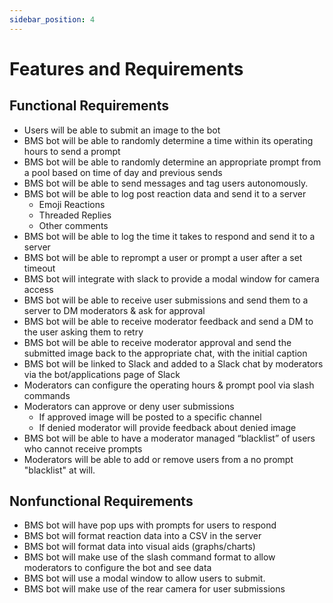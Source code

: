 ```yaml
---
sidebar_position: 4
---
```


# Features and Requirements

## Functional Requirements
 
- Users will be able to submit an image to the bot
- BMS bot will be able to randomly determine a time within its operating hours to send a prompt  
- BMS bot will be able to randomly determine an appropriate prompt from a pool based on time of day and previous sends  
- BMS bot will be able to send messages and tag users autonomously.  
- BMS bot will be able to log post reaction data and send it to a server  
  - Emoji Reactions  
  - Threaded Replies  
  - Other comments  
- BMS bot will be able to log the time it takes to respond and send it to a server  
- BMS bot will be able to reprompt a user or prompt a user after a set timeout  
- BMS bot will integrate with slack to provide a modal window for camera access  
- BMS bot will be able to receive user submissions and send them to a server to DM moderators & ask for approval  
- BMS bot will be able to receive moderator feedback and send a DM to the user asking them to retry  
- BMS bot will be able to receive moderator approval and send the submitted image back to the appropriate chat, with the initial caption  
- BMS bot will be linked to Slack and added to a Slack chat by moderators via the bot/applications page of Slack  
- Moderators can configure the operating hours & prompt pool via slash commands  
- Moderators can approve or deny user submissions  
  - If approved image will be posted to a specific channel  
  - If denied moderator will provide feedback about denied image
- BMS bot will be able to have a moderator managed “blacklist” of users who cannot receive prompts
- Moderators will be able to add or remove users from a no prompt "blacklist" at will.

## Nonfunctional Requirements

- BMS bot will have pop ups with prompts for users to respond
- BMS bot will format reaction data into a CSV in the server
- BMS bot will format data into visual aids (graphs/charts)
- BMS bot will make use of the slash command format to allow moderators to configure the bot and see data
- BMS bot will use a modal window to allow users to submit.
- BMS bot will make use of the rear camera for user submissions

